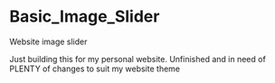 # Basic_Image_Slider
Website image slider

Just building this for my personal website.
Unfinished and in need of PLENTY of changes to suit my website theme
